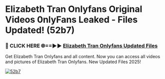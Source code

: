 # Elizabeth Tran Onlyfans Original Videos 0nlyFans Leaked - Files Updated! (52b7)

<h3>🔴 CLICK HERE 🌐==►► <a href="https://tinyurl.com/ehrbuxhb" rel="nofollow">Elizabeth Tran Onlyfans Updated Files</a></h3>

Get Elizabeth Tran Onlyfans and all content. Now you can access all videos and pictures of Elizabeth Tran Onlyfans. New Updated Files 2025!

[![52b7](https://i.imgur.com/lVYEuWS.gif)](https://tinyurl.com/ehrbuxhb)
